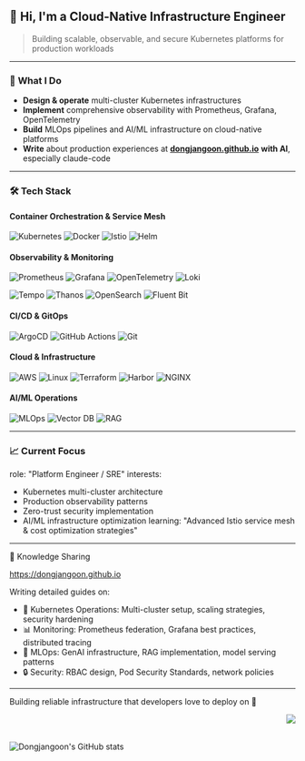 <div align="left">

## 👋 Hi, I'm a **Cloud-Native Infrastructure Engineer**

> Building scalable, observable, and secure Kubernetes platforms for production workloads

---

### 🎯 **What I Do**
- **Design & operate** multi-cluster Kubernetes infrastructures
- **Implement** comprehensive observability with Prometheus, Grafana, OpenTelemetry
- **Build** MLOps pipelines and AI/ML infrastructure on cloud-native platforms
- **Write** about production experiences at [**dongjangoon.github.io**](https://dongjangoon.github.io) **with AI**, especially claude-code

---

### 🛠️ **Tech Stack**

#### **Container Orchestration & Service Mesh**
![Kubernetes](https://img.shields.io/badge/kubernetes-%23326ce5.svg?style=for-the-badge&logo=kubernetes&logoColor=white)
![Docker](https://img.shields.io/badge/docker-%230db7ed.svg?style=for-the-badge&logo=docker&logoColor=white)
![Istio](https://img.shields.io/badge/Istio-466BB0?style=for-the-badge&logo=Istio&logoColor=white)
![Helm](https://img.shields.io/badge/Helm-0F1689?style=for-the-badge&logo=Helm&logoColor=white)

#### **Observability & Monitoring**
![Prometheus](https://img.shields.io/badge/Prometheus-E6522C?style=for-the-badge&logo=Prometheus&logoColor=white)
![Grafana](https://img.shields.io/badge/grafana-%23F46800.svg?style=for-the-badge&logo=grafana&logoColor=white)
![OpenTelemetry](https://img.shields.io/badge/OpenTelemetry-000000?style=for-the-badge&logo=opentelemetry&logoColor=white)
![Loki](https://img.shields.io/badge/Loki-FF6B00?style=for-the-badge&logo=grafana&logoColor=white)

![Tempo](https://img.shields.io/badge/Tempo-FF6B00?style=for-the-badge&logo=grafana&logoColor=white)
![Thanos](https://img.shields.io/badge/Thanos-E6522C?style=for-the-badge&logo=prometheus&logoColor=white)
![OpenSearch](https://img.shields.io/badge/OpenSearch-005EB8?style=for-the-badge&logo=opensearch&logoColor=white)
![Fluent Bit](https://img.shields.io/badge/Fluent%20Bit-49BDA5?style=for-the-badge&logo=fluentbit&logoColor=white)

#### **CI/CD & GitOps**
![ArgoCD](https://img.shields.io/badge/ArgoCD-EF7B4D?style=for-the-badge&logo=argo&logoColor=white)
![GitHub Actions](https://img.shields.io/badge/github%20actions-%232671E5.svg?style=for-the-badge&logo=githubactions&logoColor=white)
![Git](https://img.shields.io/badge/git-%23F05033.svg?style=for-the-badge&logo=git&logoColor=white)

#### **Cloud & Infrastructure**
![AWS](https://img.shields.io/badge/AWS-%23FF9900.svg?style=for-the-badge&logo=amazon-aws&logoColor=white)
![Linux](https://img.shields.io/badge/Linux-FCC624?style=for-the-badge&logo=linux&logoColor=black)
![Terraform](https://img.shields.io/badge/terraform-%235835CC.svg?style=for-the-badge&logo=terraform&logoColor=white)
![Harbor](https://img.shields.io/badge/Harbor-60B932?style=for-the-badge&logo=harbor&logoColor=white)
![NGINX](https://img.shields.io/badge/nginx-%23009639.svg?style=for-the-badge&logo=nginx&logoColor=white)

#### **AI/ML Operations**
![MLOps](https://img.shields.io/badge/MLOps-FF6F00?style=for-the-badge&logo=tensorflow&logoColor=white)
![Vector DB](https://img.shields.io/badge/Vector%20DB-4B32C3?style=for-the-badge&logo=postgresql&logoColor=white)
![RAG](https://img.shields.io/badge/RAG-00D4FF?style=for-the-badge&logo=openai&logoColor=white)

---

### 📈 **Current Focus**

role: "Platform Engineer / SRE"
interests:
  - Kubernetes multi-cluster architecture
  - Production observability patterns
  - Zero-trust security implementation
  - AI/ML infrastructure optimization
learning: "Advanced Istio service mesh & cost optimization strategies"

---
📝 Knowledge Sharing

https://dongjangoon.github.io

Writing detailed guides on:
- 🔧 Kubernetes Operations: Multi-cluster setup, scaling strategies, security hardening
- 📊 Monitoring: Prometheus federation, Grafana best practices, distributed tracing
- 🤖 MLOps: GenAI infrastructure, RAG implementation, model serving patterns
- 🔒 Security: RBAC design, Pod Security Standards, network policies

---
Building reliable infrastructure that developers love to deploy on 🚀

<img align="right" src="https://github-readme-stats.vercel.app/api/top-langs/?username=dongjangoon&layout=compact&theme=buefy"><br/><br/>

![Dongjangoon's GitHub stats](https://github-readme-stats.vercel.app/api?username=dongjangoon&show_icons=true&theme=radical)

</div>
